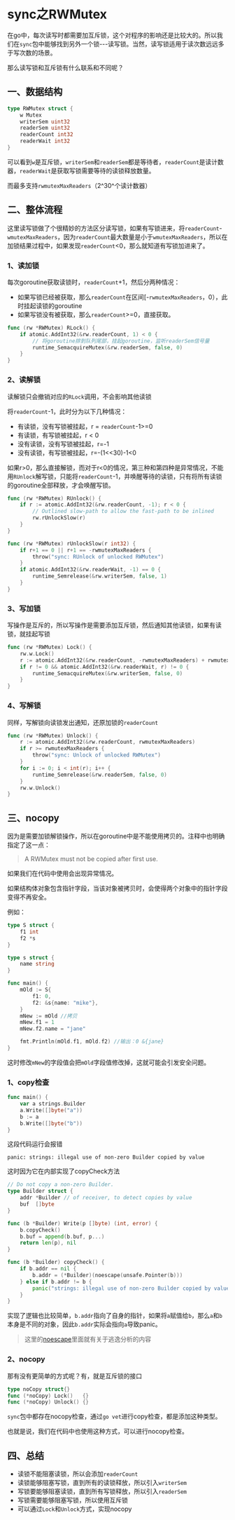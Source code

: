 # sync之RWMutex


在go中，每次读写时都需要加互斥锁，这个对程序的影响还是比较大的。所以我们在`sync`包中能够找到另外一个锁---读写锁。当然，读写锁适用于读次数远远多于写次数的场景。

那么读写锁和互斥锁有什么联系和不同呢？

## 一、数据结构

```go
type RWMutex struct {
	w Mutex
	writerSem uint32 
	readerSem uint32 
	readerCount int32 
	readerWait int32 
}
```

可以看到`w`是互斥锁，`writerSem`和`readerSem`都是等待者，`readerCount`是读计数器，`readerWait`是获取写锁需要等待的读锁释放数量。

而最多支持`rwmutexMaxReaders`（2^30^个读计数器）

## 二、整体流程

这里读写锁做了个很精妙的方法区分读写锁，如果有写锁进来，将`readerCount`-`wmutexMaxReaders`，因为`readerCount`最大数量是小于`wmutexMaxReaders`，所以在加锁结果过程中，如果发现`readerCount`<0，那么就知道有写锁加进来了。

### 1、读加锁

每次goroutine获取读锁时，`readerCount`+1，然后分两种情况：

- 如果写锁已经被获取，那么`readerCount`在区间[-`rwmutexMaxReaders`，0），此时挂起读锁的goroutine
- 如果写锁没有被获取，那么`readerCount`>=0，直接获取。

```go
func (rw *RWMutex) RLock() {
	if atomic.AddInt32(&rw.readerCount, 1) < 0 {
		// 将goroutine排到队列尾部，挂起goroutine，监听readerSem信号量
		runtime_SemacquireMutex(&rw.readerSem, false, 0)
	}
}
```

### 2、读解锁

读解锁只会撤销对应的`RLock`调用，不会影响其他读锁

将`readerCount`-1，此时分为以下几种情况：

- 有读锁，没有写锁被挂起，r = `readerCount`-1>=0
- 有读锁，有写锁被挂起，r < 0
- 没有读锁，没有写锁被挂起，r=-1
- 没有读锁，有写锁被挂起，r=-(1<<30)-1<0

如果r>0，那么直接解锁，而对于r<0的情况，第三种和第四种是异常情况，不能用`RUnlock`解写锁，只能将`readerCount`-1，并唤醒等待的读锁，只有将所有读锁的goroutine全部释放，才会唤醒写锁。

```go
func (rw *RWMutex) RUnlock() {
	if r := atomic.AddInt32(&rw.readerCount, -1); r < 0 {
		// Outlined slow-path to allow the fast-path to be inlined
		rw.rUnlockSlow(r)
	}
}

func (rw *RWMutex) rUnlockSlow(r int32) {
	if r+1 == 0 || r+1 == -rwmutexMaxReaders {
		throw("sync: RUnlock of unlocked RWMutex")
	}
	if atomic.AddInt32(&rw.readerWait, -1) == 0 {
		runtime_Semrelease(&rw.writerSem, false, 1)
	}
}
```

### 3、写加锁

写操作是互斥的，所以写操作是需要添加互斥锁，然后通知其他读锁，如果有读锁，就挂起写锁

```go
func (rw *RWMutex) Lock() {
	rw.w.Lock()
	r := atomic.AddInt32(&rw.readerCount, -rwmutexMaxReaders) + rwmutexMaxReaders
	if r != 0 && atomic.AddInt32(&rw.readerWait, r) != 0 {
		runtime_SemacquireMutex(&rw.writerSem, false, 0)
	}
}
```

### 4、写解锁

同样，写解锁向读锁发出通知，还原加锁的`readerCount`

```go
func (rw *RWMutex) Unlock() {
	r := atomic.AddInt32(&rw.readerCount, rwmutexMaxReaders)
	if r >= rwmutexMaxReaders {
		throw("sync: Unlock of unlocked RWMutex")
	}
	for i := 0; i < int(r); i++ {
		runtime_Semrelease(&rw.readerSem, false, 0)
	}
	rw.w.Unlock()
}
```

## 三、nocopy

因为是需要加锁解锁操作，所以在goroutine中是不能使用拷贝的。注释中也明确指定了这一点：


> A RWMutex must not be copied after first use.

如果我们在代码中使用会出现异常情况。

如果结构体对象包含指针字段，当该对象被拷贝时，会使得两个对象中的指针字段变得不再安全。

例如：

```go
type S struct {
	f1 int
	f2 *s
}

type s struct {
	name string
}

func main() {
	mOld := S{
		f1: 0,
		f2: &s{name: "mike"},
	}
	mNew := mOld //拷贝
	mNew.f1 = 1
	mNew.f2.name = "jane"

	fmt.Println(mOld.f1, mOld.f2) //输出：0 &{jane}
}
```

这时修改`mNew`的字段值会把`mOld`字段值修改掉，这就可能会引发安全问题。

### 1、copy检查

```go
func main() {
	var a strings.Builder
	a.Write([]byte("a"))
	b := a
	b.Write([]byte("b"))
}
```

这段代码运行会报错

```text
panic: strings: illegal use of non-zero Builder copied by value
```

这时因为它在内部实现了copyCheck方法

```go
// Do not copy a non-zero Builder.
type Builder struct {
	addr *Builder // of receiver, to detect copies by value
	buf  []byte
}

func (b *Builder) Write(p []byte) (int, error) {
	b.copyCheck()
	b.buf = append(b.buf, p...)
	return len(p), nil
}

func (b *Builder) copyCheck() {
	if b.addr == nil {
		b.addr = (*Builder)(noescape(unsafe.Pointer(b)))
	} else if b.addr != b {
		panic("strings: illegal use of non-zero Builder copied by value")
	}
}
```

实现了逻辑也比较简单，`b.addr`指向了自身的指针，如果将`a`赋值给`b`，那么`a`和`b`本身是不同的对象，因此`b.addr`实际会指向`a`导致panic。

>  这里的[noescape](https://www.toutiao.com/i7041097506419245601/)里面就有关于逃逸分析的内容

### 2、nocopy

那有没有更简单的方式呢？有，就是互斥锁的接口

```go
type noCopy struct{}
func (*noCopy) Lock()   {}
func (*noCopy) Unlock() {}
```

`sync`包中都存在nocopy检查，通过`go vet`进行copy检查，都是添加这种类型。

也就是说，我们在代码中也使用这种方式，可以进行nocopy检查。

## 四、总结

- 读锁不能阻塞读锁，所以会添加`readerCount`
- 读锁能够阻塞写锁，直到所有的读锁释放，所以引入`writerSem`
- 写锁要能够阻塞读锁，直到所有写锁释放，所以引入`readerSem`
- 写锁需要能够阻塞写锁，所以使用互斥锁
- 可以通过`Lock`和`Unlock`方式，实现nocopy
